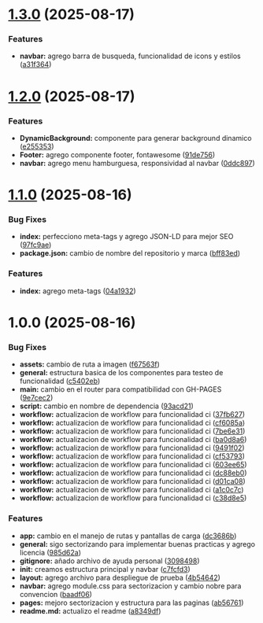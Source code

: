 # [1.3.0](https://github.com/D-Madev/JP3/compare/v1.2.0...v1.3.0) (2025-08-17)


### Features

* **navbar:** agrego barra de busqueda, funcionalidad de icons y estilos ([a31f364](https://github.com/D-Madev/JP3/commit/a31f364d4b5a92ce394fb0db237ccaeeb013cc06))

# [1.2.0](https://github.com/D-Madev/JP3/compare/v1.1.0...v1.2.0) (2025-08-17)


### Features

* **DynamicBackground:** componente para generar background dinamico ([e255353](https://github.com/D-Madev/JP3/commit/e2553535399837046fa638d6fe34a8e5cc30659a))
* **Footer:** agrego componente footer, fontawesome ([91de756](https://github.com/D-Madev/JP3/commit/91de756e50d1bd0f29aa2d359af555becc771a39))
* **navbar:** agrego menu hamburguesa, responsividad al navbar ([0ddc897](https://github.com/D-Madev/JP3/commit/0ddc897a0c09f1775a83e96127ff8b78ff7ad614))

# [1.1.0](https://github.com/D-Madev/JP3/compare/v1.0.0...v1.1.0) (2025-08-16)


### Bug Fixes

* **index:** perfecciono meta-tags y agrego JSON-LD para mejor SEO ([97fc9ae](https://github.com/D-Madev/JP3/commit/97fc9ae0053b9e8f0c525bb2087008d30ff96bf0))
* **package.json:** cambio de nombre del repositorio y marca ([bff83ed](https://github.com/D-Madev/JP3/commit/bff83ed6705df6e0e8e5103271651ad532ae3179))


### Features

* **index:** agrego meta-tags ([04a1932](https://github.com/D-Madev/JP3/commit/04a193289a48e19e059cfc4eb41d0f5f650b80a1))

# 1.0.0 (2025-08-16)


### Bug Fixes

* **assets:** cambio de ruta a imagen ([f67563f](https://github.com/D-Madev/drakonis/commit/f67563f4428ca731d10aea12380277ee82bdc834))
* **general:** estructura basica de los componentes para testeo de funcionalidad ([c5402eb](https://github.com/D-Madev/drakonis/commit/c5402eb074ba508c01baf3e30dfb7be869e7237a))
* **main:** cambio en el router para compatibilidad con GH-PAGES ([9e7cec2](https://github.com/D-Madev/drakonis/commit/9e7cec263b069214ee00b0fe70a1f5b5b1f106c6))
* **script:** cambio en nombre de dependencia ([93acd21](https://github.com/D-Madev/drakonis/commit/93acd21083d19e8330376bd158b7f06c76b4b340))
* **workflow:** actualizacion de workflow para funcionalidad ci ([37fb627](https://github.com/D-Madev/drakonis/commit/37fb627afb50c8c9bb65b396e19bf8b1ed27aca7))
* **workflow:** actualizacion de workflow para funcionalidad ci ([cf6085a](https://github.com/D-Madev/drakonis/commit/cf6085a5a990dae74e14fa98a8bc06750ae35c85))
* **workflow:** actualizacion de workflow para funcionalidad ci ([7be6e31](https://github.com/D-Madev/drakonis/commit/7be6e3180a3ab7993a636c0094b028a3dc264697))
* **workflow:** actualizacion de workflow para funcionalidad ci ([ba0d8a6](https://github.com/D-Madev/drakonis/commit/ba0d8a6b4990a36f64013c742442c013a6a919be))
* **workflow:** actualizacion de workflow para funcionalidad ci ([9491f02](https://github.com/D-Madev/drakonis/commit/9491f02491b88970bb5f046f14cb7d938ee87f5d))
* **workflow:** actualizacion de workflow para funcionalidad ci ([cf53793](https://github.com/D-Madev/drakonis/commit/cf537930fc37bd6c2b96330162388615d77e6a31))
* **workflow:** actualizacion de workflow para funcionalidad ci ([603ee65](https://github.com/D-Madev/drakonis/commit/603ee65849e059b81b310b808711ab2e49a6f95e))
* **workflow:** actualizacion de workflow para funcionalidad ci ([dc88eb0](https://github.com/D-Madev/drakonis/commit/dc88eb0eed82b6daf9c11576f55bcf47f0d01e2d))
* **workflow:** actualizacion de workflow para funcionalidad ci ([d01ca08](https://github.com/D-Madev/drakonis/commit/d01ca08c3d479b558f664955fdfab2e8cd801f63))
* **workflow:** actualizacion de workflow para funcionalidad ci ([a1c0c7c](https://github.com/D-Madev/drakonis/commit/a1c0c7c0ee1289741511278ba73dbf5f509b8fbc))
* **workflow:** actualizacion de workflow para funcionalidad ci ([c38d8e5](https://github.com/D-Madev/drakonis/commit/c38d8e5bdfddb7b344284d9222bf77b5eae5031c))


### Features

* **app:** cambio en el manejo de rutas y pantallas de carga ([dc3686b](https://github.com/D-Madev/drakonis/commit/dc3686b50e805ed3cebc59a65aa16f2869d23ac8))
* **general:** sigo sectorizando para implementar buenas practicas y agrego licencia ([985d62a](https://github.com/D-Madev/drakonis/commit/985d62aad9e6892cc361b18b24ef4e3bce1628c9))
* **gitignore:** añado archivo de ayuda personal ([3098498](https://github.com/D-Madev/drakonis/commit/30984985b586dfa233256c085def1fcb650db87d))
* **init:** creamos estructura principal y navbar ([c7fcfd3](https://github.com/D-Madev/drakonis/commit/c7fcfd39baa83d1cc5ff2b68bf6bdfc4d9647d9f))
* **layout:** agrego archivo para despliegue de prueba ([4b54642](https://github.com/D-Madev/drakonis/commit/4b5464263cd4e9ebdf1d0daf6d4baa7b36a127d7))
* **navbar:** agrego module.css para sectorizacion y cambio nobre para convencion ([baadf06](https://github.com/D-Madev/drakonis/commit/baadf06adfbf5d196f7cc9979b3e8a8da44720c5))
* **pages:** mejoro sectorizacion y estructura para las paginas ([ab56761](https://github.com/D-Madev/drakonis/commit/ab567617f65c86539f7bdd7cc822be85048954ea))
* **readme.md:** actualizo el readme ([a8349df](https://github.com/D-Madev/drakonis/commit/a8349df1e05552a3212e3d1ea62e0974217897d8))
